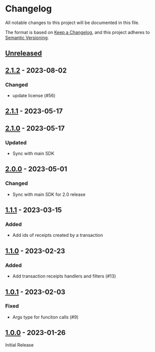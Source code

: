 # Changelog
All notable changes to this project will be documented in this file.

The format is based on [Keep a Changelog](https://keepachangelog.com/en/1.0.0/),
and this project adheres to [Semantic Versioning](https://semver.org/spec/v2.0.0.html).

## [Unreleased]

## [2.1.2] - 2023-08-02
### Changed
- update license (#56)

## [2.1.1] - 2023-05-17

## [2.1.0] - 2023-05-17
### Updated
- Sync with main SDK

## [2.0.0] - 2023-05-01
### Changed
- Sync with main SDK for 2.0 release

## [1.1.1] - 2023-03-15
### Added
- Add ids of receipts created by a transaction

## [1.1.0] - 2023-02-23
### Added
- Add transaction receipts handlers and filters (#13)

## [1.0.1] - 2023-02-03
### Fixed
- Args type for funciton calls (#9)

## [1.0.0] - 2023-01-26

Initial Release

[Unreleased]: https://github.com/subquery/subql-near/compare/types-near/v2.1.2...HEAD
[2.1.2]: https://github.com/subquery/subql-near/compare/types-near/v2.1.1...types-near/v2.1.2
[2.1.1]: https://github.com/subquery/subql-near/compare/types-near/v2.1.0...types-near/v2.1.1
[2.1.0]: https://github.com/subquery/subql-near/compare/types-near/v2.0.0...types-near/v2.1.0
[2.0.0]: https://github.com/subquery/subql-near/compare/types-near/v1.1.1...types-near/v2.0.0
[1.1.1]: https://github.com/subquery/subql-near/compare/types-near/v1.1.0...types-near/v1.1.1
[1.1.0]: https://github.com/subquery/subql-near/compare/types-near/v1.0.1...types-near/v1.1.0
[1.0.1]: https://github.com/subquery/subql-near/compare/types-near/v1.0.0...types-near/v1.0.1
[1.0.0]: https://github.com/subquery/subql-near/tags/1.0.0